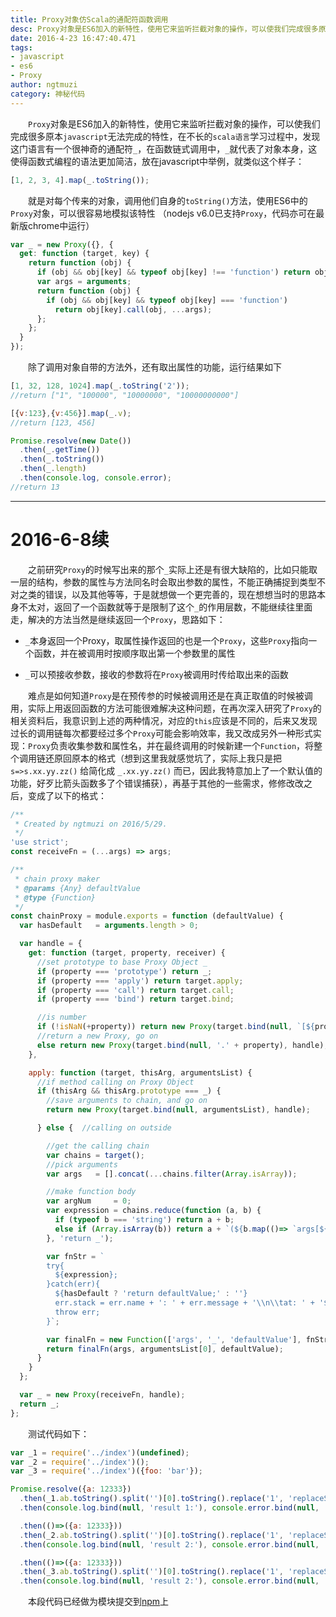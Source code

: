 ```yaml
---
title: Proxy对象仿Scala的通配符函数调用  
desc: Proxy对象是ES6加入的新特性，使用它来监听拦截对象的操作，可以使我们完成很多原本javascript无法完成的特性  
date: 2016-4-23 16:47:40.471
tags: 
- javascript
- es6
- Proxy
author: ngtmuzi  
category: 神秘代码  
---
```

　　`Proxy`对象是ES6加入的新特性，使用它来监听拦截对象的操作，可以使我们完成很多原本`javascript`无法完成的特性，在不长的`scala语言`学习过程中，发现这门语言有一个很神奇的通配符`_`，在函数链式调用中，`_`就代表了对象本身，这使得函数式编程的语法更加简洁，放在javascript中举例，就类似这个样子：
```javascript
[1, 2, 3, 4].map(_.toString());
```
　　就是对每个传来的对象，调用他们自身的`toString()`方法，使用ES6中的`Proxy`对象，可以很容易地模拟该特性
（nodejs v6.0已支持`Proxy`，代码亦可在最新版chrome中运行）
```javascript
var _ = new Proxy({}, {
  get: function (target, key) {
    return function (obj) {
      if (obj && obj[key] && typeof obj[key] !== 'function') return obj[key];
      var args = arguments;
      return function (obj) {
        if (obj && obj[key] && typeof obj[key] === 'function')
          return obj[key].call(obj, ...args);
      };
    };
  }
});
```
　　除了调用对象自带的方法外，还有取出属性的功能，运行结果如下

```javascript
[1, 32, 128, 1024].map(_.toString('2'));
//return ["1", "100000", "10000000", "10000000000"]

[{v:123},{v:456}].map(_.v);
//return [123, 456]

Promise.resolve(new Date())
  .then(_.getTime())
  .then(_.toString())
  .then(_.length)
  .then(console.log, console.error);
//return 13
```
---
# 2016-6-8续
　　之前研究`Proxy`的时候写出来的那个`_`实际上还是有很大缺陷的，比如只能取一层的结构，参数的属性与方法同名时会取出参数的属性，不能正确捕捉到类型不对之类的错误，以及其他等等，于是就想做一个更完善的，现在想想当时的思路本身不太对，返回了一个函数就等于是限制了这个`_`的作用层数，不能继续往里面走，解决的方法当然是继续返回一个`Proxy`，思路如下：

* `_`本身返回一个Proxy，取属性操作返回的也是一个`Proxy`，这些`Proxy`指向一个函数，并在被调用时按顺序取出第一个参数里的属性

* `_`可以预接收参数，接收的参数将在`Proxy`被调用时传给取出来的函数

　　难点是如何知道`Proxy`是在预传参的时候被调用还是在真正取值的时候被调用，实际上用返回函数的方法可能很难解决这种问题，在再次深入研究了`Proxy`的相关资料后，我意识到上述的两种情况，对应的`this`应该是不同的，后来又发现过长的调用链每次都要经过多个`Proxy`可能会影响效率，我又改成另外一种形式实现：`Proxy`负责收集参数和属性名，并在最终调用的时候新建一个`Function`，将整个调用链还原回原本的格式（想到这里我就感觉坑了，实际上我只是把 `s=>s.xx.yy.zz()` 给简化成 `_.xx.yy.zz()` 而已，因此我特意加上了一个默认值的功能，好歹比箭头函数多了个错误捕获），再基于其他的一些需求，修修改改之后，变成了以下的格式：

```javascript
/**
 * Created by ngtmuzi on 2016/5/29.
 */
'use strict';
const receiveFn = (...args) => args;

/**
 * chain proxy maker
 * @params {Any} defaultValue
 * @type {Function}
 */
const chainProxy = module.exports = function (defaultValue) {
  var hasDefault   = arguments.length > 0;

  var handle = {
    get: function (target, property, receiver) {
      //set prototype to base Proxy Object _
      if (property === 'prototype') return _;
      if (property === 'apply') return target.apply;
      if (property === 'call') return target.call;
      if (property === 'bind') return target.bind;

      //is number
      if (!isNaN(+property)) return new Proxy(target.bind(null, `[${property}]`), handle);
      //return a new Proxy, go on
      else return new Proxy(target.bind(null, '.' + property), handle);
    },

    apply: function (target, thisArg, argumentsList) {
      //if method calling on Proxy Object
      if (thisArg && thisArg.prototype === _) {
        //save arguments to chain, and go on
        return new Proxy(target.bind(null, argumentsList), handle);

      } else {  //calling on outside

        //get the calling chain
        var chains = target();
        //pick arguments
        var args   = [].concat(...chains.filter(Array.isArray));

        //make function body
        var argNum     = 0;
        var expression = chains.reduce(function (a, b) {
          if (typeof b === 'string') return a + b;
          else if (Array.isArray(b)) return a + `(${b.map(()=> `args[${argNum++}]`)})`;
        }, 'return _');

        var fnStr = `
        try{
          ${expression};
        }catch(err){
          ${hasDefault ? 'return defaultValue;' : ''}
          err.stack = err.name + ': ' + err.message + '\\n\\tat: ' + '${expression}';
          throw err;
        }`;

        var finalFn = new Function(['args', '_', 'defaultValue'], fnStr);
        return finalFn(args, argumentsList[0], defaultValue);
      }
    }
  };

  var _ = new Proxy(receiveFn, handle);
  return _;
};
```
　　测试代码如下：
```javascript
var _1 = require('../index')(undefined);
var _2 = require('../index')();
var _3 = require('../index')({foo: 'bar'});

Promise.resolve({a: 12333})
  .then(_1.ab.toString().split('')[0].toString().replace('1', 'replaceStr').length)
  .then(console.log.bind(null, 'result 1:'), console.error.bind(null, 'catch error1:'))

  .then(()=>({a: 12333}))
  .then(_2.ab.toString().split('')[0].toString().replace('1', 'replaceStr').length)
  .then(console.log.bind(null, 'result 2:'), console.error.bind(null, 'catch error2:'))

  .then(()=>({a: 12333}))
  .then(_3.ab.toString().split('')[0].toString().replace('1', 'replaceStr').length)
  .then(console.log.bind(null, 'result 2:'), console.error.bind(null, 'catch error2:'));
```
　　本段代码已经做为模块提交到[npm](https://www.npmjs.com/package/chainproxy)上
